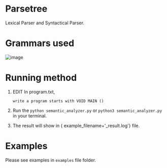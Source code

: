 # Parsetree

Lexical Parser and Syntactical Parser.



# Grammars used

![image](https://user-images.githubusercontent.com/39377409/145054197-234c2961-af66-4071-99fb-371ef72b65a3.png)


# Running method
 1. EDIT In program.txt, 
 
        write a program starts with VOID MAIN ()

 2. Run the `python semantic_analyzer.py` or `python3 semantic_analyzer.py` in your terminal.

 3. The result will show in { example_filename+'_result.log'}  file.

# Examples

Please see examples in `examples` file folder.